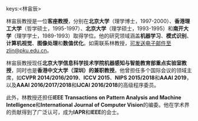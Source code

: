 keys:<林宙辰>


林宙辰教授是一位**客座教授**，分别在**北京大学**（理学博士，1997-2000）、**香港理工大学**（哲学硕士，1995-1997）、**北京大学**（理学硕士，1993-1995）和**南开大学**（理学学士，1989-1993）取得学位。他的研究领域涵盖**机器学习**、**模式识别**、**计算机视觉**、**图像处理**和**数值优化**。如需联系林教授，可发送电子邮件至zlin@pku.edu.cn。

林宙辰教授现任**北京大学信息科学技术学院机器感知与智能教育部重点实验室教授**，同时也是**香港中文大学（深圳）的兼职教授**。他曾担任多个国际会议的领域主席，如**CVPR 2014/2016/2019**、**ICCV 2015**、**NIPS 2015/2018**和**AAAI 2019**，以及**AAAI 2016/2017/2018**和**IJCAI 2016/2018**的高级程序委员。

此外，林教授还担任**IEEE Transactions on Pattern Analysis and Machine Intelligence**和**International Journal of Computer Vision**的编委。他在学术界的贡献得到了广泛认可，成为**IAPR**和**IEEE**的会士。